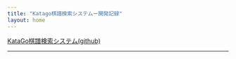 ```yaml
---
title: "Katago棋譜検索システムー開発記録"
layout: home
---
```


[KataGo棋譜検索システム(github)](https://github.com/hosinobu/katago-kifu-search)

***


